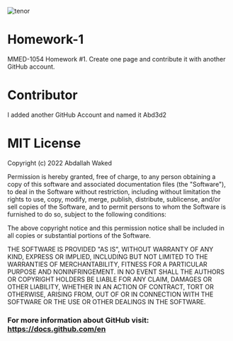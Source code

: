 ![tenor](https://user-images.githubusercontent.com/96971131/151898766-9c1324d2-e72a-4357-8b04-b1d1441c6b49.gif)
# Homework-1

MMED-1054 Homework #1. Create one page and contribute it with another GitHub account.

# Contributor

I added another GitHub Account and named it Abd3d2

# MIT License

Copyright (c) 2022 Abdallah Waked

Permission is hereby granted, free of charge, to any person obtaining a copy
of this software and associated documentation files (the "Software"), to deal
in the Software without restriction, including without limitation the rights
to use, copy, modify, merge, publish, distribute, sublicense, and/or sell
copies of the Software, and to permit persons to whom the Software is
furnished to do so, subject to the following conditions:

The above copyright notice and this permission notice shall be included in all
copies or substantial portions of the Software.

THE SOFTWARE IS PROVIDED "AS IS", WITHOUT WARRANTY OF ANY KIND, EXPRESS OR
IMPLIED, INCLUDING BUT NOT LIMITED TO THE WARRANTIES OF MERCHANTABILITY,
FITNESS FOR A PARTICULAR PURPOSE AND NONINFRINGEMENT. IN NO EVENT SHALL THE
AUTHORS OR COPYRIGHT HOLDERS BE LIABLE FOR ANY CLAIM, DAMAGES OR OTHER
LIABILITY, WHETHER IN AN ACTION OF CONTRACT, TORT OR OTHERWISE, ARISING FROM,
OUT OF OR IN CONNECTION WITH THE SOFTWARE OR THE USE OR OTHER DEALINGS IN THE
SOFTWARE.
### For more information about GitHub visit: https://docs.github.com/en
